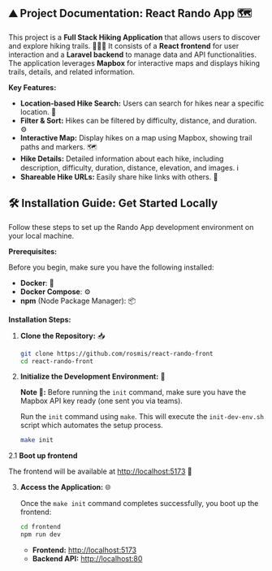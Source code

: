 ## ⛰️ Project Documentation: React Rando App 🗺️

This project is a **Full Stack Hiking Application** that allows users to discover and explore hiking trails. 🚶‍♀️🌲 It consists of a **React frontend** for user interaction and a **Laravel backend** to manage data and API functionalities.  The application leverages **Mapbox** for interactive maps and displays hiking trails, details, and related information.

**Key Features:**

* **Location-based Hike Search:**  Users can search for hikes near a specific location. 📍
* **Filter & Sort:**  Hikes can be filtered by difficulty, distance, and duration. ⚙️
* **Interactive Map:**  Display hikes on a map using Mapbox, showing trail paths and markers. 🗺️
* **Hike Details:**  Detailed information about each hike, including description, difficulty, duration, distance, elevation, and images. ℹ️
* **Shareable Hike URLs:**  Easily share hike links with others. 🔗

## 🛠️ Installation Guide: Get Started Locally

Follow these steps to set up the Rando App development environment on your local machine.

**Prerequisites:**

Before you begin, make sure you have the following installed:

* **Docker**:  🐳 
* **Docker Compose**: ⚙️
* **npm** (Node Package Manager):  📦

**Installation Steps:**

1. **Clone the Repository:** 📥

    ```bash
    git clone https://github.com/rosmis/react-rando-front
    cd react-rando-front
    ```

2. **Initialize the Development Environment:** 🚀

    **Note 👀:** Before running the `init` command, make sure you have the Mapbox API key ready (one sent you via teams).

    Run the `init` command using `make`. This will execute the `init-dev-env.sh` script which automates the setup process.

    ```bash
    make init
    ```

2.1 **Boot up frontend**

    


The frontend will be available at [http://localhost:5173](http://localhost:5173) 🚀

3. **Access the Application:** 🌐

    Once the `make init` command completes successfully, you boot up the frontend:

    ```bash
    cd frontend
    npm run dev
    ```

    * **Frontend:**  [http://localhost:5173](http://localhost:5173)
    * **Backend API:** [http://localhost:80](http://localhost:80)

